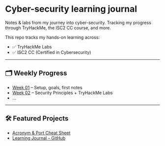 # Cyber-security learning journal
Notes &amp; labs from my journey into cyber-security.
Tracking my progress through TryHackMe, the ISC2 CC course, and more.

This repo tracks my hands-on learning across:

- ✅ TryHackMe Labs
- ✅ ISC2 CC (Certified in Cybersecurity)

---

## 🗂️ Weekly Progress

- [Week 01](Week-01/intro.md) – Setup, goals, first notes  
- [Week 02](Week-02/CC/domain-1-notes.md) – Security Principles + TryHackMe Labs  
- ...

---

## 🛠 Featured Projects

- [Acronym & Port Cheat Sheet](Week-02/CC/cheat-sheets/port-acronyms.md)  
- [Learning Journal – GitHub](https://github.com/kate--newman/cyber-learning-journal)
